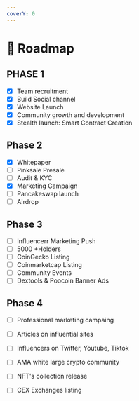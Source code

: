```yaml
---
coverY: 0
---
```


# 🌅 Roadmap

## PHASE 1

* [x] Team recruitment
* [x] Build Social channel
* [x] Website Launch
* [x] Community growth and development
* [x] Stealth launch: Smart Contract Creation

## Phase 2

* [x] Whitepaper
* [ ] Pinksale Presale
* [ ] Audit & KYC
* [x] Marketing Campaign
* [ ] Pancakeswap launch
* [ ] Airdrop

## Phase 3&#x20;

* [ ] Influencerr Marketing Push
* [ ] 5000 +Holders
* [ ] CoinGecko Listing
* [ ] Coinmarketcap Listing
* [ ] Community Events
* [ ] Dextools & Poocoin Banner Ads

## Phase 4&#x20;

* [ ] Professional marketing campaing
* [ ] Articles on influential sites
* [ ] Influencers on Twitter, Youtube, Tiktok
* [ ] AMA white large crypto community
* [ ] NFT's collection release
* [ ] CEX Exchanges listing



